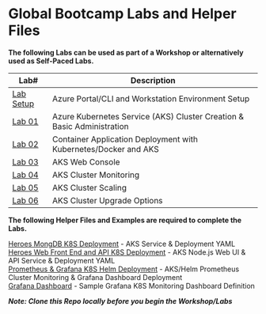 # Global Bootcamp Labs and Helper Files
**The following Labs can be used as part of a Workshop or alternatively used as Self-Paced Labs.**

| Lab#  | Description |
| ------------- | ------------- |
|[Lab Setup](./day1-labs/00-lab-environment.md)|Azure Portal/CLI and Workstation Environment Setup|
|[Lab 01](./day1-labs/01-create-aks-cluster.md)|Azure Kubernetes Service (AKS) Cluster Creation & Basic Administration|
|[Lab 02](./day1-labs/02-deploy-app-aks.md)|Container Application Deployment with Kubernetes/Docker and AKS|
|[Lab 03](./day1-labs/03-kubernetes-ui.md)|AKS Web Console|
|[Lab 04](./day1-labs/04-monitoring-k8s.md)|AKS Cluster Monitoring|
|[Lab 05](./day1-labs/05-cluster-scaling.md)|AKS Cluster Scaling|
|[Lab 06](./day1-labs/06-cluster-upgrading.md)|AKS Cluster Upgrade Options|

**The following Helper Files and Examples are required to complete the Labs.**  

[Heroes MongDB K8S Deployment](./helper-files/hereos-db.yaml) - AKS Service & Deployment YAML  
[Heroes Web Front End and API K8S Deployment](./helper-files/hereos-web-api.yaml) - AKS Node.js Web UI & API Service & Deployment YAML  
[Prometheus & Grafana K8S Helm Deployment](./helper-files/prometheus-configforhelm.yaml) - AKS/Helm Prometheus Cluster Monitoring & Grafana Dashboard Deployment  
[Grafana Dashboard](./helper-files/grafana-dashboard.json) - Sample Grafana K8S Monitoring Dashboard Definition  

***Note: Clone this Repo locally before you begin the Workshop/Labs***
